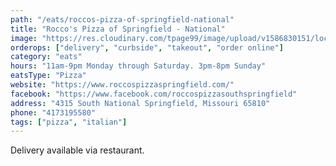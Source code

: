 ```yaml
---
path: "/eats/roccos-pizza-of-springfield-national"
title: "Rocco's Pizza of Springfield - National"
image: "https://res.cloudinary.com/tpage99/image/upload/v1586830151/local417eats/local417eatslogo.png"
orderops: ["delivery", "curbside", "takeout", "order online"]
category: "eats"
hours: "11am-9pm Monday through Saturday. 3pm-8pm Sunday"
eatsType: "Pizza"
website: "https://www.roccospizzaspringfield.com/"
facebook: "https://www.facebook.com/roccospizzasouthspringfield"
address: "4315 South National Springfield, Missouri 65810"
phone: "4173195580"
tags: ["pizza", "italian"]
---
```


Delivery available via restaurant.

